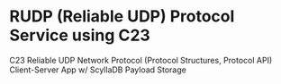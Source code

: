 # RUDP (Reliable UDP) Protocol Service using C23
C23 Reliable UDP Network Protocol (Protocol Structures, Protocol API) Client-Server App w/ ScyllaDB Payload Storage
